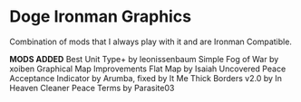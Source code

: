 # Doge Ironman Graphics
 Combination of  mods that I always play with it and are Ironman Compatible. 



**MODS ADDED**
Best Unit Type+ by leonissenbaum
Simple Fog of War by xoiben
Graphical Map Improvements Flat Map by Isaiah
Uncovered Peace Acceptance Indicator by Arumba, fixed by It Me
Thick Borders v2.0 by In Heaven
Cleaner Peace Terms by Parasite03

